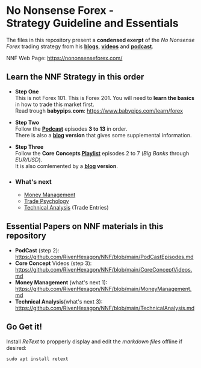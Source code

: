 # No Nonsense Forex -<br>Strategy Guideline and Essentials

The files in this repository present a **condensed exerpt** of the *No Nonsense Forex* trading strategy from his **[blogs](https://nononsenseforex.com/forex-blog/ "NNF blog")**, **[videos](https://www.youtube.com/channel/UCc8IRYpgBr4NGbaQFnd2b-A "youtube")** and **[podcast](https://nononsenseforex.com/forex-podcast/)**.

NNF Web Page: <https://nononsenseforex.com/>

## Learn the NNF Strategy in this order

* **Step One**<br>
  This is not Forex 101. This is Forex 201. You will need to **learn the basics** in how to trade this
  market first.<br>
  Read trough **babypips.com**: <https://www.babypips.com/learn/forex>

* **Step Two**<br>
Follow the **[Podcast](https://nononsenseforex.com/forex-podcast/)** episodes **3 to 13** in order.
<br>There is also a **[blog](https://nononsenseforex.com/forex-blog/page/9/ "podcast blog") version** that
gives some supplemental information.

* **Step Three**<br>
Follow the **Core Concepts [Playlist](https://youtube.com/playlist?list=PLPqWQo6-TXfHyC12MRHK5doA5oUeGwpkV "youtube")** episodes 2 to 7 (*Big Banks* through *EUR/USD*).<br>It is also comlemented by a **[blog](https://nononsenseforex.com/category/forex-basics/ "core concept blog") version**.

* ### What's next
    * [Money Management](https://www.youtube.com/playlist?list=PLPqWQo6-TXfE8G_Mmxow0znSSoWTu44e7 "YouTube playlist")
    * [Trade Psychology](https://www.youtube.com/playlist?list=PLPqWQo6-TXfHvb2XDgU-WgFIubbo3gBVR "YouTube playlist")
    * [Technical Analysis](https://www.youtube.com/playlist?list=PLPqWQo6-TXfE_EEypsX7-by2qub_S09WN "YouTube playlist") (Trade Entries)

## Essential Papers on NNF materials in this repository

* **PodCast** (step 2):<br>
  <https://github.com/RivenHexagon/NNF/blob/main/PodCastEpisodes.md>
* **Core Concept** Videos (step 3):<br>
  <https://github.com/RivenHexagon/NNF/blob/main/CoreConceptVideos.md>
* **Money Management** (what's next 1):<br>
  <https://github.com/RivenHexagon/NNF/blob/main/MoneyManagement.md>
* **Technical Analysis**(what's next 3):<br>
  <https://github.com/RivenHexagon/NNF/blob/main/TechnicalAnalysis.md>

## Go Get it!
Install *ReText* to propperly display and edit the *markdown files* offline if desired:

`sudo apt install retext`

